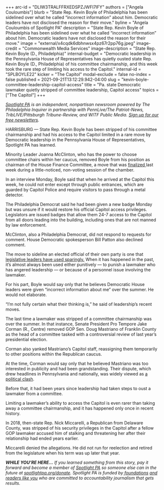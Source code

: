 +++
arc-id = "DLIW3TRALFFRXEDSPZJWFI7IFY"
authors = ["Angela Couloumbis"]
blurb = "State Rep. Kevin Boyle of Philadelphia has been sidelined over what he called “incorrect information” about him. Democratic leaders have not disclosed the reason for their move."
byline = "Angela Couloumbis of Spotlight PA"
description = "State Rep. Kevin Boyle of Philadelphia has been sidelined over what he called “incorrect information” about him. Democratic leaders have not disclosed the reason for their move."
image = "external/x4cqdk6dbhnwsx4pz67r2pp76g.jpeg"
image-credit = "Commonwealth Media Services"
image-description = "State Rep. Kevin Boyle (D., Philadelphia)"
internal-budget = "Democratic leadership in the Pennsylvania House of Representatives has quietly ousted state Rep. Kevin Boyle (D., Philadelphia) of his committee chairmanship, and this week took the rare step of limiting his access to the Capitol."
internal-id = "SPLBOYLE22"
kicker = "The Capitol"
modal-exclude = false
no-index = false
published = 2021-09-21T13:12:29.942-04:00
slug = "kevin-boyle-committee-leadership-capitol-access"
title = "Pa. state Democratic lawmaker quietly stripped of committee leadership, Capitol access"
topics = ["The Capitol"]
+++

<a href="https://www.spotlightpa.org/"><i>Spotlight PA</i></a><i> is an independent, nonpartisan newsroom powered by The Philadelphia Inquirer in partnership with PennLive/The Patriot-News, TribLIVE/Pittsburgh Tribune-Review, and WITF Public Media. </i><a href="https://www.spotlightpa.org/newsletters"><i>Sign up for our free newsletters</i></a><i>.</i>

HARRISBURG — State Rep. Kevin Boyle has been stripped of his committee chairmanship and had his access to the Capitol limited in a rare move by Democratic leadership in the Pennsylvania House of Representatives, Spotlight PA has learned.

Minority Leader Joanna McClinton, who has the power to choose committee chairs within her caucus, removed Boyle from his position as chairman of the House Finance Committee, a move that was <a href="https://www.legis.state.pa.us/WU01/LI/HS/2021/0/20210915.htm">finalized </a>last week during a little-noticed, non-voting session of the chamber.

In an interview Monday, Boyle said that when he arrived at the Capitol this week, he could not enter except through public entrances, which are guarded by Capitol Police and require visitors to pass through a metal detector.

<script src="https://www.spotlightpa.org/embed.js" async></script><div data-spl-embed-version="1" data-spl-src="https://www.spotlightpa.org/embeds/newsletter/"></div>

The Philadelphia Democrat said he had been given a new badge Monday but was unsure if it would restore his official Capitol access privileges. Legislators are issued badges that allow them 24-7 access to the Capitol from all doors leading into the building, including ones that are not manned by law enforcement.

McClinton, also a Philadelphia Democrat, did not respond to requests for comment. House Democratic spokesperson Bill Patton also declined comment.

The move to sideline an elected official of their own party is one that <a href="https://www.spotlightpa.org/news/2021/08/pa-election-audit-takeover-top-lawmaker-power/">legislative leaders have used sparingly.</a> When it has happened in the past, it’s almost always been used either punitively — to punish a lawmaker who has angered leadership — or because of a personnel issue involving the lawmaker.

For his part, Boyle would say only that he believes Democratic House leaders were given “incorrect information about me” over the summer. He would not elaborate.

“I’m not fully certain what their thinking is,” he said of leadership’s recent moves.

The last time a lawmaker was stripped of a committee chairmanship was over the summer. In that instance, Senate President Pro Tempore Jake Corman (R., Centre) removed GOP Sen. Doug Mastriano of Franklin County as the head of a committee tasked with a controversial review of last year’s presidential election.

Corman also yanked Mastriano’s Capitol staff, reassigning them temporarily to other positions within the Republican caucus.

At the time, Corman would say only that he believed Mastriano was too interested in publicity and had been grandstanding. Their dispute, which drew headlines in Pennsylvania and nationally, was widely viewed as <a href="https://www.spotlightpa.org/news/2021/08/jake-corman-pennsylvania-senate-election-audit/">a political clash</a>.

<script src="https://www.spotlightpa.org/embed.js" async></script><div data-spl-embed-version="1" data-spl-src="https://www.spotlightpa.org/embeds/donate/?teaser_text=If%20you%20learned%20something%20from%20this%20report%2C%20pay%20it%20forward%20and%20become%20a%20member%20of%20Spotlight%20PA%20so%20someone%20else%20can%20in%20the%20future."></div>

Before that, it had been years since leadership had taken steps to oust a lawmaker from a committee.

Limiting a lawmaker’s ability to access the Capitol is even rarer than taking away a committee chairmanship, and it has happened only once in recent history.

In 2018, then-state Rep. Nick Miccarelli, a Republican from Delaware County, was stripped of his security privileges in the Capitol after a fellow GOP lawmaker accused him of stalking and threatening her after their relationship had ended years earlier.

Miccarelli denied the allegations. He did not run for reelection and retired from the legislature when his term was up later that year.

<i><b>WHILE YOU’RE HERE...</b></i><i> If you learned something from this story, pay it forward and become a member of </i><a href="https://www.spotlightpa.org/"><i>Spotlight PA</i></a><i> so someone else can in the future at </i><a href="https://www.spotlightpa.org/donate"><i>spotlightpa.org/donate</i></a><i>. Spotlight PA is funded by</i><a href="https://www.spotlightpa.org/support"><i> foundations</i></a><i> </i><a href="https://www.spotlightpa.org/support"><i>and readers like you</i></a><i> who are committed to accountability journalism that gets results.</i>
